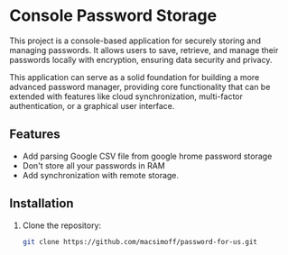 # Console Password Storage

This project is a console-based application for securely storing and managing passwords. It allows users to save, retrieve, and manage their passwords locally with encryption, ensuring data security and privacy.

This application can serve as a solid foundation for building a more advanced password manager, providing core functionality that can be extended with features like cloud synchronization, multi-factor authentication, or a graphical user interface.
## Features

- Add parsing Google CSV file from google hrome password storage
- Don't store all your passwords in RAM
- Add synchronization with remote storage.

## Installation

1. Clone the repository:
   ```sh
   git clone https://github.com/macsimoff/password-for-us.git